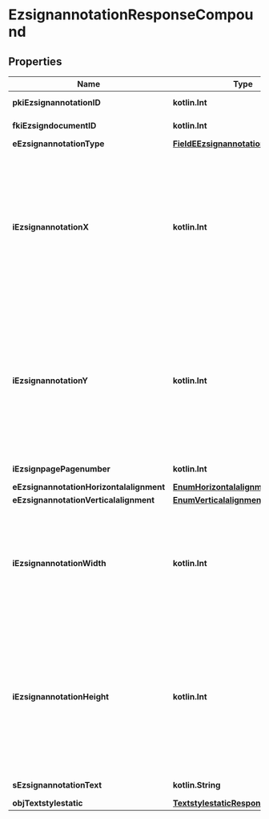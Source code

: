 
# EzsignannotationResponseCompound

## Properties
| Name | Type | Description | Notes |
| ------------ | ------------- | ------------- | ------------- |
| **pkiEzsignannotationID** | **kotlin.Int** | The unique ID of the Ezsignannotation |  |
| **fkiEzsigndocumentID** | **kotlin.Int** | The unique ID of the Ezsigndocument |  |
| **eEzsignannotationType** | [**FieldEEzsignannotationType**](FieldEEzsignannotationType.md) |  |  |
| **iEzsignannotationX** | **kotlin.Int** | The X coordinate (Horizontal) where to put the Ezsignannotation on the page.  Coordinate is calculated at 100dpi (dot per inch). So for example, if you want to put the Ezsignannotation 2 inches from the left border of the page, you would use \&quot;200\&quot; for the X coordinate. |  |
| **iEzsignannotationY** | **kotlin.Int** | The Y coordinate (Vertical) where to put the Ezsignannotation on the page.  Coordinate is calculated at 100dpi (dot per inch). So for example, if you want to put the Ezsignannotation 3 inches from the top border of the page, you would use \&quot;300\&quot; for the Y coordinate. |  |
| **iEzsignpagePagenumber** | **kotlin.Int** | The page number in the Ezsigndocument |  |
| **eEzsignannotationHorizontalalignment** | [**EnumHorizontalalignment**](EnumHorizontalalignment.md) |  |  [optional] |
| **eEzsignannotationVerticalalignment** | [**EnumVerticalalignment**](EnumVerticalalignment.md) |  |  [optional] |
| **iEzsignannotationWidth** | **kotlin.Int** | The Width of the Ezsignannotation.  Width is calculated at 100dpi (dot per inch). So for example, if you want to have the width of the Ezsignannotation to be 3 inches, you would use \&quot;300\&quot; for the Width. |  [optional] |
| **iEzsignannotationHeight** | **kotlin.Int** | The Height of the Ezsignannotation.  Height is calculated at 100dpi (dot per inch). So for example, if you want to have the height of the Ezsignannotation to be 2 inches, you would use \&quot;200\&quot; for the Height.  This can only be set if eEzsignannotationType is **StrikethroughBlock** or **Text** |  [optional] |
| **sEzsignannotationText** | **kotlin.String** | The Text of the Ezsignannotation |  [optional] |
| **objTextstylestatic** | [**TextstylestaticResponseCompound**](TextstylestaticResponseCompound.md) |  |  [optional] |




